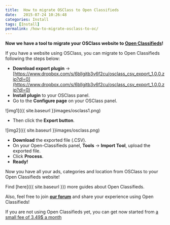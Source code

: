 ```yaml
---
title:  How to migrate OSClass to Open Classifieds
date:   2015-07-24 10:26:48
categories: Install
tags: [Install]
permalink: /how-to-migrate-osclass-to-oc/
---
```

**Now we have a tool to migrate your OSClass website to [Open Classifieds](http://open-classifieds.com/)!**

If you have a website using OSClass, you can migrate to Open Classifieds following the steps below:

+ **Download export plugin** -> [https://www.dropbox.com/s/6bllgitb3v6f2cu/osclass_csv_export_1.0.0.zip?dl=0](https://www.dropbox.com/s/6bllgitb3v6f2cu/osclass_csv_export_1.0.0.zip?dl=0)
+ **Install plugin** to your OSClass panel.
+ Go to the **Configure page** on your OSClass panel.

![img1]({{ site.baseurl }}images/osclass1.png)

+ Then click the **Export button**.

![img2]({{ site.baseurl }}images/osclass.png)

+ **Download** the exported file (.CSV).
+ On your Open-Classifieds panel, **Tools** -> **Import Tool**, upload the exported file.
+ Click **Process**.
+ **Ready!**

Now you have all your ads, categories and location from OSClass to your Open Classifieds website!

Find [here]({{ site.baseurl }}) more guides about Open Classifieds.

Also, feel free to join [**our forum**](http://forums.open-classifieds.com/) and share your experience using Open Classifieds!

If you are not using Open Classifieds yet, you can get now started from [a small fee of 3.49$ a month](http://open-classifieds.com/hosting/)
